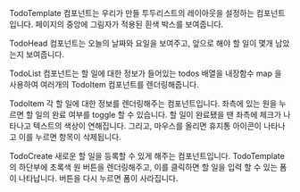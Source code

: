 
TodoTemplate 컴포넌트는 우리가 만들 투두리스트의 레이아웃을 설정하는 컴포넌트입니다. 페이지의 중앙에 그림자가 적용된 흰색 박스를 보여줍니다.

TodoHead 컴포넌트는 오늘의 날짜와 요일을 보여주고, 앞으로 해야 할 일이 몇개 남았는지 보여줍니다.

TodoList 컴포넌트는 할 일에 대한 정보가 들어있는 todos 배열을 내장함수 map 을 사용하여 여러개의 TodoItem 컴포넌트를 렌더링해줍니다.

TodoItem 각 할 일에 대한 정보를 렌더링해주는 컴포넌트입니다. 좌측에 있는 원을 누르면 할 일의 완료 여부를 toggle 할 수 있습니다. 할 일이 완료됐을 땐 좌측에 체크가 나타나고 텍스트의 색상이 연해집니다. 그리고, 마우스를 올리면 휴지통 아이콘이 나타나고 이를 누르면 항목이 삭제됩니다.

TodoCreate 새로운 할 일을 등록할 수 있게 해주는 컴포넌트입니다. TodoTemplate 의 하단부에 초록색 원 버튼을 렌더링해주고, 이를 클릭하면 할 일을 입력 할 수 있는 폼이 나타납니다. 버튼을 다시 누르면 폼이 사라집니다.
